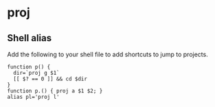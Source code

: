 # proj

## Shell alias

Add the following to your shell file to add shortcuts to jump to projects.

```
function p() {
  dir=`proj g $1`
  [[ $? == 0 ]] && cd $dir
}
function p.() { proj a $1 $2; }
alias pl='proj l'
```
